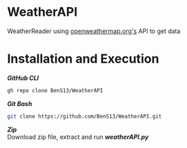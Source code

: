 # WeatherAPI
WeatherReader using [openweathermap.org's](https://openweathermap.org/current) API to get data

# Installation and Execution
***GitHub CLI***
```bash
gh repo clone BenS13/WeatherAPI
```
***Git Bash***
```bash
git clone https://github.com/BenS13/WeatherAPI.git
```
***Zip*** <br />
Download zip file, extract and run ***weatherAPI.py***

